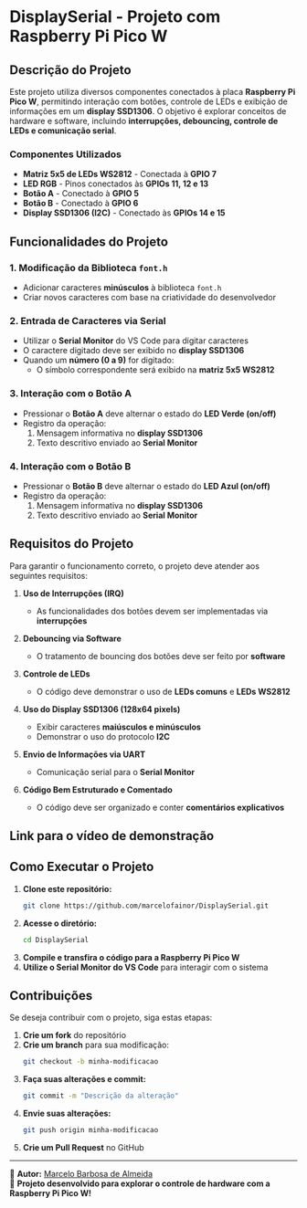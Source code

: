 # DisplaySerial - Projeto com Raspberry Pi Pico W

## Descrição do Projeto
Este projeto utiliza diversos componentes conectados à placa **Raspberry Pi Pico W**, permitindo interação com botões, controle de LEDs e exibição de informações em um **display SSD1306**. O objetivo é explorar conceitos de hardware e software, incluindo **interrupções, debouncing, controle de LEDs e comunicação serial**.

### Componentes Utilizados
- **Matriz 5x5 de LEDs WS2812** - Conectada à **GPIO 7**
- **LED RGB** - Pinos conectados às **GPIOs 11, 12 e 13**
- **Botão A** - Conectado à **GPIO 5**
- **Botão B** - Conectado à **GPIO 6**
- **Display SSD1306 (I2C)** - Conectado às **GPIOs 14 e 15**

## Funcionalidades do Projeto

### 1. Modificação da Biblioteca `font.h`
- Adicionar caracteres **minúsculos** à biblioteca `font.h`
- Criar novos caracteres com base na criatividade do desenvolvedor

### 2. Entrada de Caracteres via Serial
- Utilizar o **Serial Monitor** do VS Code para digitar caracteres
- O caractere digitado deve ser exibido no **display SSD1306**
- Quando um **número (0 a 9)** for digitado:
  - O símbolo correspondente será exibido na **matriz 5x5 WS2812**

### 3. Interação com o Botão A
- Pressionar o **Botão A** deve alternar o estado do **LED Verde (on/off)**
- Registro da operação:
  1. Mensagem informativa no **display SSD1306**
  2. Texto descritivo enviado ao **Serial Monitor**

### 4. Interação com o Botão B
- Pressionar o **Botão B** deve alternar o estado do **LED Azul (on/off)**
- Registro da operação:
  1. Mensagem informativa no **display SSD1306**
  2. Texto descritivo enviado ao **Serial Monitor**

## Requisitos do Projeto
Para garantir o funcionamento correto, o projeto deve atender aos seguintes requisitos:

1. **Uso de Interrupções (IRQ)**
   - As funcionalidades dos botões devem ser implementadas via **interrupções**

2. **Debouncing via Software**
   - O tratamento de bouncing dos botões deve ser feito por **software**

3. **Controle de LEDs**
   - O código deve demonstrar o uso de **LEDs comuns** e **LEDs WS2812**

4. **Uso do Display SSD1306 (128x64 pixels)**
   - Exibir caracteres **maiúsculos e minúsculos**
   - Demonstrar o uso do protocolo **I2C**

5. **Envio de Informações via UART**
   - Comunicação serial para o **Serial Monitor**

6. **Código Bem Estruturado e Comentado**
   - O código deve ser organizado e conter **comentários explicativos**

## Link para o vídeo de demonstração 

## Como Executar o Projeto
1. **Clone este repositório:**
   ```sh
   git clone https://github.com/marcelofainor/DisplaySerial.git
   ```
2. **Acesse o diretório:**
   ```sh
   cd DisplaySerial
   ```
3. **Compile e transfira o código para a Raspberry Pi Pico W**
4. **Utilize o Serial Monitor do VS Code** para interagir com o sistema

## Contribuições
Se deseja contribuir com o projeto, siga estas etapas:
1. **Crie um fork** do repositório
2. **Crie um branch** para sua modificação:
   ```sh
   git checkout -b minha-modificacao
   ```
3. **Faça suas alterações e commit:**
   ```sh
   git commit -m "Descrição da alteração"
   ```
4. **Envie suas alterações:**
   ```sh
   git push origin minha-modificacao
   ```
5. **Crie um Pull Request** no GitHub

---
📌 **Autor:** [Marcelo Barbosa de Almeida](https://github.com/marcelofainor)  
🚀 **Projeto desenvolvido para explorar o controle de hardware com a Raspberry Pi Pico W!**

